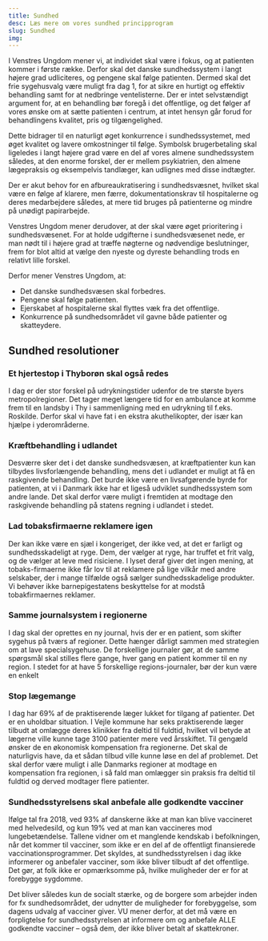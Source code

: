 ```yaml
---
title: Sundhed
desc: Læs mere om vores sundhed principprogram
slug: Sundhed
img: 
---
```


I Venstres Ungdom mener vi, at individet skal være i fokus, og at patienten kommer i første række. Derfor skal det danske sundhedssystem i langt højere grad udliciteres, og pengene skal følge patienten. Dermed skal det frie sygehusvalg være muligt fra dag 1, for at sikre en hurtigt og effektiv behandling samt for at nedbringe ventelisterne. Der er intet selvstændigt argument for, at en behandling bør foregå i det offentlige, og det følger af vores ønske om at sætte patienten i centrum, at intet hensyn går forud for behandlingens kvalitet, pris og tilgængelighed.

Dette bidrager til en naturligt øget konkurrence i sundhedssystemet, med øget kvalitet og lavere omkostninger til følge. Symbolsk brugerbetaling skal ligeledes i langt højere grad være en del af vores almene sundhedssystem således, at den enorme forskel, der er mellem psykiatrien, den almene lægepraksis og eksempelvis tandlæger, kan udlignes med disse indtægter.

Der er akut behov for en afbureaukratisering i sundhedsvæsnet, hvilket skal være en følge af klarere, men færre, dokumentationskrav til hospitalerne og deres medarbejdere således, at mere tid bruges på patienterne og mindre på unødigt papirarbejde.

Venstres Ungdom mener derudover, at der skal være øget prioritering i sundhedsvæsenet. For at holde udgifterne i sundhedsvæsenet nede, er man nødt til i højere grad at træffe nøgterne og nødvendige beslutninger, frem for blot altid at vælge den nyeste og dyreste behandling trods en relativt lille forskel.

Derfor mener Venstres Ungdom, at:

- Det danske sundhedsvæsen skal forbedres.
- Pengene skal følge patienten.
- Ejerskabet af hospitalerne skal flyttes væk fra det offentlige.
- Konkurrence på sundhedsområdet vil gavne både patienter og skatteydere.

## Sundhed resolutioner

### Et hjertestop i Thyborøn skal også redes

I dag er der stor forskel på udrykningstider udenfor de tre største byers metropolregioner. Det tager meget længere tid for en ambulance at komme frem til en landsby i Thy i sammenligning med en udrykning til f.eks. Roskilde. Derfor skal vi have fat i en ekstra akuthelikopter, der især kan hjælpe i yderområderne.

### Kræftbehandling i udlandet

Desværre sker det i det danske sundhedsvæsen, at kræftpatienter kun kan tilbydes livsforlængende behandling, mens det i udlandet er muligt at få en raskgivende behandling. Det burde ikke være en livsafgørende byrde for patienten, at vi i Danmark ikke har et ligeså udviklet sundhedssystem som andre lande. Det skal derfor være muligt i fremtiden at modtage den raskgivende behandling på statens regning i udlandet i stedet.

### Lad tobaksfirmaerne reklamere igen

Der kan ikke være en sjæl i kongeriget, der ikke ved, at det er farligt og sundhedsskadeligt at ryge. Dem, der vælger at ryge, har truffet et frit valg, og de vælger at leve med risiciene. I lyset deraf giver det ingen mening, at tobaks-firmaerne ikke får lov til at reklamere på lige vilkår med andre selskaber, der i mange tilfælde også sælger sundhedsskadelige produkter. Vi behøver ikke barnepigestatens beskyttelse for at modstå tobakfirmaernes reklamer.

### Samme journalsystem i regionerne

I dag skal der oprettes en ny journal, hvis der er en patient, som skifter sygehus på tværs af regioner. Dette hænger dårligt sammen med strategien om at lave specialsygehuse. De forskellige journaler gør, at de samme spørgsmål skal stilles flere gange, hver gang en patient kommer til en ny region. I stedet for at have 5 forskellige regions-journaler, bør der kun være en enkelt

### Stop lægemange

I dag har 69% af de praktiserende læger lukket for tilgang af patienter. Det er en uholdbar situation. I Vejle kommune har seks praktiserende læger tilbudt at omlægge deres klinikker fra deltid til fuldtid, hvilket vil betyde at lægerne ville kunne tage 3100 patienter mere ved årsskiftet. Til gengæld ønsker de en økonomisk kompensation fra regionerne. Det skal de naturligvis have, da et sådan tilbud ville kunne løse en del af problemet. Det skal derfor være muligt i alle Danmarks regioner at modtage en kompensation fra regionen, i så fald man omlægger sin praksis fra deltid til fuldtid og derved modtager flere patienter.

### Sundhedsstyrelsens skal anbefale alle godkendte vacciner

Ifølge tal fra 2018, ved 93% af danskerne ikke at man kan blive vaccineret med helvedesild, og kun 19% ved at man kan vaccineres mod lungebetændelse. Tallene vidner om et manglende kendskab i befolkningen, når det kommer til vacciner, som ikke er en del af de offentligt finansierede vaccinationsprogrammer. Det skyldes, at sundhedsstyrelsen i dag ikke informerer og anbefaler vacciner, som ikke bliver tilbudt af det offentlige. Det gør, at folk ikke er opmærksomme på, hvilke muligheder der er for at forebygge sygdomme. 

Det bliver således kun de socialt stærke, og de borgere som arbejder inden for fx sundhedsområdet, der udnytter de muligheder for forebyggelse, som dagens udvalg af vacciner giver. VU mener derfor, at det må være en forpligtelse for sundhedsstyrelsen at informere om og anbefale ALLE godkendte vacciner – også dem, der ikke bliver betalt af skattekroner.